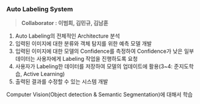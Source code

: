 ### Auto Labeling System

> **Collaborator : 이범희, 김민규, 김남훈**

1. Auto Labeling의 전체적인 Architecture 분석
2. 입력된 이미지에 대한 분류와 객체 탐지를 위한 예측 모델 개발
3. 입력된 이미지에 대한 모델의 Confidence를 측정하여 Confidence가 낮은 일부 데이터는 사용자에게 Labeling 작업을 진행하도록 요청
4. 사용자가 Labeling한 데이터를 저장하여 모델의 업데이트에 활용(3~4: 준지도학습, Active Learning)
5. 출력된 결과를 수정할 수 있는 시스템 개발

Computer Vision(Object detection & Semantic Segmentation)에 대해서 학습
